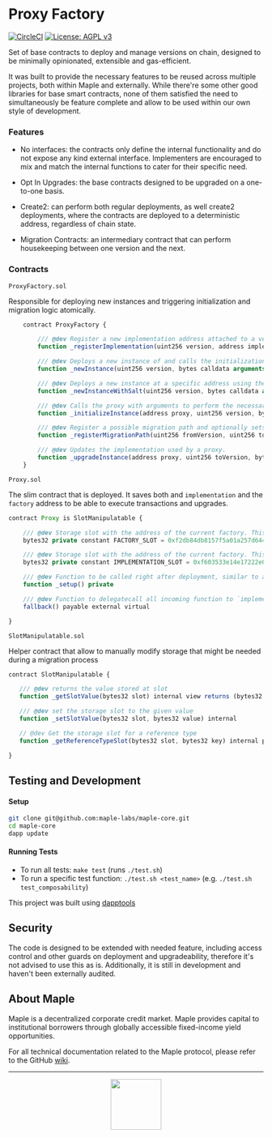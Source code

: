 # Proxy Factory

[![CircleCI](https://circleci.com/gh/maple-labs/proxy-factory/tree/main.svg?style=svg)](https://circleci.com/gh/maple-labs/proxy-factory/tree/main) [![License: AGPL v3](https://img.shields.io/badge/License-AGPL%20v3-blue.svg)](https://www.gnu.org/licenses/agpl-3.0)


Set of base contracts to deploy and manage versions on chain, designed to be minimally opinionated, extensible and gas-efficient.

It was built to provide the necessary features to be reused across multiple projects, both within Maple and externally. While there're some other good libraries for base smart contracts, none of them satisfied the need to simultaneously be feature complete and allow to be used within our own style of development. 


### Features
- No interfaces: the contracts only define the internal functionality and do not expose any kind external interface. Implementers are encouraged to mix and match the internal functions to cater for their specific need.

- Opt In Upgrades: the base contracts designed to be upgraded on a one-to-one basis. 

- Create2: can perform both regular deployments, as well create2 deployments, where the contracts are deployed to a deterministic address, regardless of chain state.

- Migration Contracts: an intermediary contract that can perform housekeeping between one version and the next.

### Contracts

`ProxyFactory.sol`

Responsible for deploying new instances and triggering initialization and migration logic atomically. 

```js
    contract ProxyFactory {

        /// @dev Register a new implementation address attached to a version, which can be used with any scheme of versioning.
        function _registerImplementation(uint256 version, address implementationAddress) internal virtual returns (bool success)

        /// @dev Deploys a new instance of and calls the initialization function with provided arguments
        function _newInstance(uint256 version, bytes calldata arguments) internal virtual returns (bool success, address proxy)

        /// @dev Deploys a new instance at a specific address using the salt and calls the initialization function with provided arguments
        function _newInstanceWithSalt(uint256 version, bytes calldata arguments, bytes32 salt) internal virtual returns (bool success, address proxy) 

        /// @dev Calls the proxy with arguments to perform the necessary initialization
        function _initializeInstance(address proxy, uint256 version, bytes calldata arguments) internal virtual returns (bool success) 

        /// @dev Register a possible migration path and optionally sets a migrator contract
        function _registerMigrationPath(uint256 fromVersion, uint256 toVersion, address migrator) internal virtual returns (bool success) 

        /// @dev Updates the implementation used by a proxy.
        function _upgradeInstance(address proxy, uint256 toVersion, bytes calldata arguments) internal virtual returns (bool success) 
    }
```

`Proxy.sol`

The slim contract that is deployed. It saves both and `implementation` and the `factory` address to be able to execute transactions and upgrades.

```js
contract Proxy is SlotManipulatable {

    /// @dev Storage slot with the address of the current factory. This is the keccak-256 hash of "FACTORY_SLOT".
    bytes32 private constant FACTORY_SLOT = 0xf2db84db8157f5a01a257d644038e8929d5a62c9ffa8b736374913908897e5bb;

    /// @dev Storage slot with the address of the current factory. This is the keccak-256 hash of "IMPLEMENTATION_SLOT".
    bytes32 private constant IMPLEMENTATION_SLOT = 0xf603533e14e17222e047634a2b3457fe346d27e294cedf9d21d74e5feea4a046;

    /// @dev Function to be called right after deployment, similar to a constructor in regular contracts.
    function _setup() private 

    /// @dev Function to delegatecall all incoming function to `implementation`
    fallback() payable external virtual 

}
```

`SlotManipulatable.sol`

Helper contract that allow to manually modify storage that might be needed during a migration process

 ```js
 contract SlotManipulatable {

    /// @dev returns the value stored at slot
    function _getSlotValue(bytes32 slot) internal view returns (bytes32 value) 

    /// @dev set the storage slot to the given value
    function _setSlotValue(bytes32 slot, bytes32 value) internal 

    // @dev Get the storage slot for a reference type
    function _getReferenceTypeSlot(bytes32 slot, bytes32 key) internal pure returns (bytes32 value) 

}
```

## Testing and Development
#### Setup
```sh
git clone git@github.com:maple-labs/maple-core.git
cd maple-core
dapp update
```
#### Running Tests
- To run all tests: `make test` (runs `./test.sh`)
- To run a specific test function: `./test.sh <test_name>` (e.g. `./test.sh test_composability`)

This project was built using <a href="https://github.com/dapphub/dapptools">dapptools</a>



## Security

The code is designed to be extended with needed feature, including access control and other guards on deployment and upgradeability, therefore it's not advised to use this as is. Additionally, it is still in development and haven't been externally audited. 


## About Maple
Maple is a decentralized corporate credit market. Maple provides capital to institutional borrowers through globally accessible fixed-income yield opportunities.

For all technical documentation related to the Maple protocol, please refer to the GitHub [wiki](https://github.com/maple-labs/maple-core/wiki).

---

<p align="center">
  <img src="https://user-images.githubusercontent.com/44272939/116272804-33e78d00-a74f-11eb-97ab-77b7e13dc663.png" height="100" />
</p>
